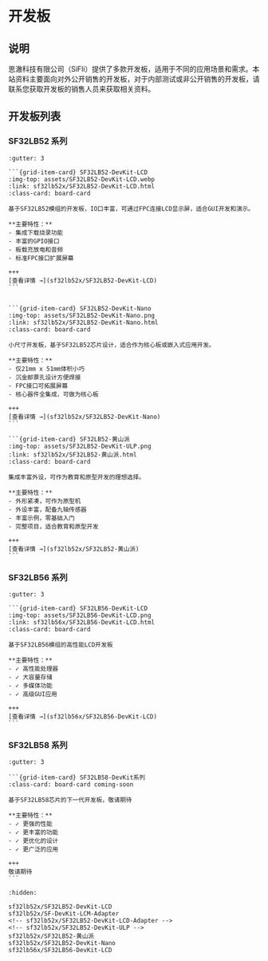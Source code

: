 # 开发板

## 说明

思澈科技有限公司（SiFli）提供了多款开发板，适用于不同的应用场景和需求。本站资料主要面向对外公开销售的开发板，对于内部测试或非公开销售的开发板，请联系您获取开发板的销售人员来获取相关资料。

## 开发板列表

### SF32LB52 系列

````{grid} 1 2 2 3
:gutter: 3

```{grid-item-card} SF32LB52-DevKit-LCD
:img-top: assets/SF32LB52-DevKit-LCD.webp
:link: sf32lb52x/SF32LB52-DevKit-LCD.html
:class-card: board-card

基于SF32LB52模组的开发板，IO口丰富，可通过FPC连接LCD显示屏，适合GUI开发和演示。

**主要特性：**
- 集成下载烧录功能
- 丰富的GPIO接口  
- 板载充放电和音频
- 标准FPC接口扩展屏幕

+++
[查看详情 →](sf32lb52x/SF32LB52-DevKit-LCD)
```


```{grid-item-card} SF32LB52-DevKit-Nano
:img-top: assets/SF32LB52-DevKit-Nano.png
:link: sf32lb52x/SF32LB52-DevKit-Nano.html
:class-card: board-card

小尺寸开发板，基于SF32LB52芯片设计，适合作为核心板或嵌入式应用开发。

**主要特性：**
- 仅21mm x 51mm体积小巧
- 沉金邮票孔设计方便焊接
- FPC接口可拓展屏幕
- 核心器件全集成，可做为核心板

+++
[查看详情 →](sf32lb52x/SF32LB52-DevKit-Nano)
```

```{grid-item-card} SF32LB52-黄山派
:img-top: assets/SF32LB52-DevKit-ULP.png
:link: sf32lb52x/SF32LB52-黄山派.html
:class-card: board-card

集成丰富外设，可作为教育和原型开发的理想选择。

**主要特性：**
- 外形紧凑，可作为原型机
- 外设丰富，配备九轴传感器
- 丰富示例，零基础入门
- 完整项目，适合教育和原型开发

+++
[查看详情 →](sf32lb52x/SF32LB52-黄山派)
```
````

### SF32LB56 系列

````{grid} 1 2 2 3
:gutter: 3

```{grid-item-card} SF32LB56-DevKit-LCD
:img-top: assets/SF32LB56-DevKit-LCD.png
:link: sf32lb56x/SF32LB56-DevKit-LCD.html
:class-card: board-card

基于SF32LB56模组的高性能LCD开发板

**主要特性：**
- ✓ 高性能处理器
- ✓ 大容量存储
- ✓ 多媒体功能
- ✓ 高级GUI应用

+++
[查看详情 →](sf32lb56x/SF32LB56-DevKit-LCD)
```
````

### SF32LB58 系列

````{grid} 1 2 2 3
:gutter: 3

```{grid-item-card} SF32LB58-DevKit系列
:class-card: board-card coming-soon

基于SF32LB58芯片的下一代开发板，敬请期待

**主要特性：**
- ✓ 更强的性能
- ✓ 更丰富的功能
- ✓ 更优化的设计
- ✓ 更广泛的应用

+++
敬请期待
```
````

```{toctree}
:hidden:

sf32lb52x/SF32LB52-DevKit-LCD
sf32lb52x/SF-DevKit-LCM-Adapter
<!-- sf32lb52x/SF32LB52-DevKit-LCD-Adapter -->
<!-- sf32lb52x/SF32LB52-DevKit-ULP -->
sf32lb52x/SF32LB52-黄山派
sf32lb52x/SF32LB52-DevKit-Nano
sf32lb56x/SF32LB56-DevKit-LCD

```

